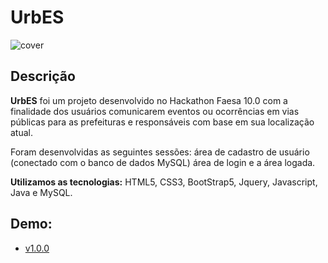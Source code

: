 # UrbES

![cover](https://jhony.me/urbes/urbes.png)

## Descrição
**UrbES** foi um projeto desenvolvido no Hackathon Faesa 10.0 com a finalidade dos usuários comunicarem eventos ou ocorrências em vias públicas para as prefeituras e responsáveis com base em sua localização atual.

Foram desenvolvidas as seguintes sessões: área de cadastro de usuário (conectado com o banco de dados MySQL) área de login e a área logada. 

**Utilizamos as tecnologias:** HTML5, CSS3, BootStrap5, Jquery, Javascript, Java e MySQL.


## Demo:
- [v1.0.0](https://jhony.me/urbes)

